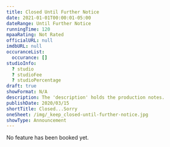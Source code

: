 ```yaml
---
title: Closed Until Further Notice
date: 2021-01-01T00:00:01-05:00
dateRange: Until Further Notice
runningTime: 120
mpaaRating: Not Rated
officialURL: null
imdbURL: null
occuranceList:
  occurance: []
studioInfo:
  ? studio
  ? studioFee
  ? studioPercentage
draft: true
showFormat: N/A
description: The 'description' holds the production notes.
publishDate: 2020/03/15
shortTitle: Closed...Sorry
oneSheet: /img/_keep_closed-until-further-notice.jpg
showType: Announcement
---
```


No feature has been booked yet.
